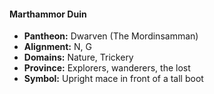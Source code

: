 #### Marthammor Duin
- **Pantheon:** Dwarven (The Mordinsamman)
- **Alignment:** N, G
- **Domains:** Nature, Trickery
- **Province:** Explorers, wanderers, the lost
- **Symbol:** Upright mace in front of a tall boot